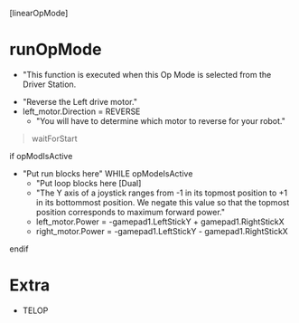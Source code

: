 [linearOpMode]
# runOpMode 
* "This function is executed when this Op Mode is selected from the Driver Station.

+ "Reverse the Left drive motor."
+ left_motor.Direction = REVERSE
    * "You will have to determine which motor to reverse for your robot."

> waitForStart

if opModIsActive
  * "Put run blocks here"
  WHILE opModeIsActive
    + "Put loop blocks here
    [Dual]
    * "The Y axis of a joystick ranges from -1 in its topmost position to +1 in its bottommost position.  We negate this value so that the topmost position corresponds to maximum forward power."
    + left_motor.Power = -gamepad1.LeftStickY + gamepad1.RightStickX
    + right_motor.Power = -gamepad1.LeftStickY - gamepad1.RightStickX

endif
# Extra
+ TELOP

```

```